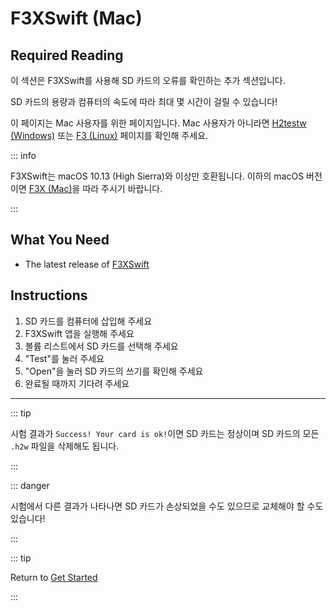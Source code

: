 # F3XSwift (Mac)

## Required Reading

이 섹션은 F3XSwift를 사용해 SD 카드의 오류를 확인하는 추가 섹션입니다.

SD 카드의 용량과 컴퓨터의 속도에 따라 최대 몇 시간이 걸릴 수 있습니다!

이 페이지는 Mac 사용자를 위한 페이지입니다. Mac 사용자가 아니라면 [H2testw (Windows)](h2testw-\(windows\)) 또는 [F3 (Linux)](f3-\(linux\)) 페이지를 확인해 주세요.

::: info

F3XSwift는 macOS 10.13 (High Sierra)와 이상만 호환됩니다. 이하의 macOS 버전이면 [F3X (Mac)](f3x-\(mac\))을 따라 주시기 바랍니다.

:::

## What You Need

- The latest release of [F3XSwift](https://github.com/vrunkel/F3XSwift/releases/latest)

## Instructions

1. SD 카드를 컴퓨터에 삽입해 주세요
2. F3XSwift 앱을 실행해 주세요
3. 볼륨 리스트에서 SD 카드를 선택해 주세요
4. "Test"를 눌러 주세요
5. "Open"을 눌러 SD 카드의 쓰기를 확인해 주세요
6. 완료될 때까지 기다려 주세요

___

::: tip

시험 결과가 `Success! Your card is ok!`이면 SD 카드는 정상이며 SD 카드의 모든 `.h2w` 파일을 삭제해도 됩니다.

:::

::: danger

시험에서 다른 결과가 나타나면 SD 카드가 손상되었을 수도 있으므로 교체해야 할 수도 있습니다!

:::

::: tip

Return to [Get Started](get-started)

:::
